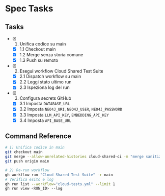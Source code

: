 # Spec Tasks

## Tasks

- [x] 1. Unifica codice su main
  - [x] 1.1 Checkout main
  - [x] 1.2 Merge senza storia comune
  - [x] 1.3 Push su remoto

- [x] 2. Esegui workflow Cloud Shared Test Suite
  - [x] 2.1 Dispatch workflow su main
  - [x] 2.2 Leggi stato ultimo run
  - [x] 2.3 Ispeziona log del run

- [x] 3. Configura secrets GitHub
  - [x] 3.1 Imposta `DATABASE_URL`
  - [x] 3.2 Imposta `NEO4J_URI`, `NEO4J_USER`, `NEO4J_PASSWORD`
  - [x] 3.3 Imposta `LLM_API_KEY`, `EMBEDDING_API_KEY`
  - [x] 3.4 Imposta `API_BASE_URL`

## Command Reference

```bash
# 1) Unifica codice in main
git checkout main
git merge --allow-unrelated-histories cloud-shared-ci -m "merge sanitized code into main"
git push origin main

# 2) Re-run workflow
gh workflow run "Cloud Shared Test Suite" -r main
# Verifica esito e log
gh run list --workflow="cloud-tests.yml" --limit 1
gh run view <RUN_ID> --log
```
